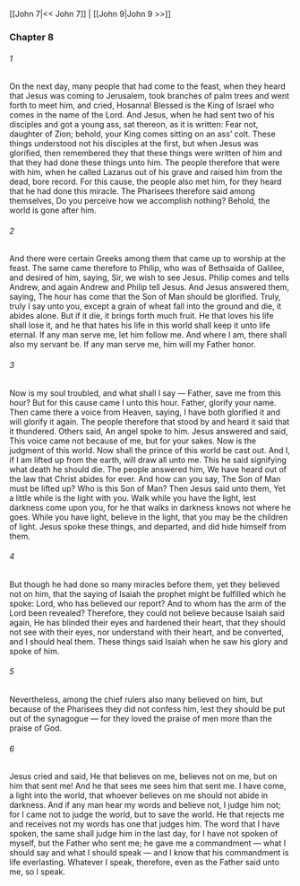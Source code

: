 [[John 7|<< John 7]]  |  [[John 9|John 9 >>]]

### Chapter 8
###### 1
On the next day, many people that had come to the feast, when they heard that Jesus was coming to Jerusalem, took branches of palm trees and went forth to meet him, and cried, Hosanna! Blessed is the King of Israel who comes in the name of the Lord. And Jesus, when he had sent two of his disciples and got a young ass, sat thereon, as it is written: Fear not, daughter of Zion; behold, your King comes sitting on an ass’ colt. These things understood not his disciples at the first, but when Jesus was glorified, then remembered they that these things were written of him and that they had done these things unto him. The people therefore that were with him, when he called Lazarus out of his grave and raised him from the dead, bore record. For this cause, the people also met him, for they heard that he had done this miracle. The Pharisees therefore said among themselves, Do you perceive how we accomplish nothing? Behold, the world is gone after him.

###### 2
And there were certain Greeks among them that came up to worship at the feast. The same came therefore to Philip, who was of Bethsaida of Galilee, and desired of him, saying, Sir, we wish to see Jesus. Philip comes and tells Andrew, and again Andrew and Philip tell Jesus. And Jesus answered them, saying, The hour has come that the Son of Man should be glorified. Truly, truly I say unto you, except a grain of wheat fall into the ground and die, it abides alone. But if it die, it brings forth much fruit. He that loves his life shall lose it, and he that hates his life in this world shall keep it unto life eternal. If any man serve me, let him follow me. And where I am, there shall also my servant be. If any man serve me, him will my Father honor.

###### 3
Now is my soul troubled, and what shall I say — Father, save me from this hour? But for this cause came I unto this hour. Father, glorify your name. Then came there a voice from Heaven, saying, I have both glorified it and will glorify it again. The people therefore that stood by and heard it said that it thundered. Others said, An angel spoke to him. Jesus answered and said, This voice came not because of me, but for your sakes. Now is the judgment of this world. Now shall the prince of this world be cast out. And I, if I am lifted up from the earth, will draw all unto me. This he said signifying what death he should die. The people answered him, We have heard out of the law that Christ abides for ever. And how can you say, The Son of Man must be lifted up? Who is this Son of Man? Then Jesus said unto them, Yet a little while is the light with you. Walk while you have the light, lest darkness come upon you, for he that walks in darkness knows not where he goes. While you have light, believe in the light, that you may be the children of light. Jesus spoke these things, and departed, and did hide himself from them.

###### 4
But though he had done so many miracles before them, yet they believed not on him, that the saying of Isaiah the prophet might be fulfilled which he spoke: Lord, who has believed our report? And to whom has the arm of the Lord been revealed? Therefore, they could not believe because Isaiah said again, He has blinded their eyes and hardened their heart, that they should not see with their eyes, nor understand with their heart, and be converted, and I should heal them. These things said Isaiah when he saw his glory and spoke of him.

###### 5
Nevertheless, among the chief rulers also many believed on him, but because of the Pharisees they did not confess him, lest they should be put out of the synagogue — for they loved the praise of men more than the praise of God.

###### 6
Jesus cried and said, He that believes on me, believes not on me, but on him that sent me! And he that sees me sees him that sent me. I have come, a light into the world, that whoever believes on me should not abide in darkness. And if any man hear my words and believe not, I judge him not; for I came not to judge the world, but to save the world. He that rejects me and receives not my words has one that judges him. The word that I have spoken, the same shall judge him in the last day, for I have not spoken of myself, but the Father who sent me; he gave me a commandment — what I should say and what I should speak — and I know that his commandment is life everlasting. Whatever I speak, therefore, even as the Father said unto me, so I speak.